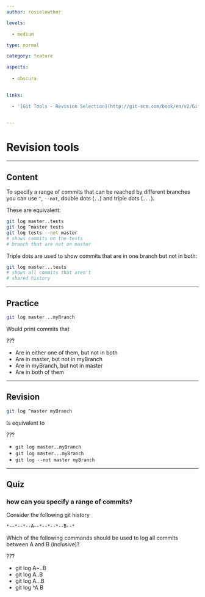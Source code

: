 ```yaml
---
author: rosielowther

levels:

  - medium

type: normal

category: feature

aspects:
  
  - obscura
  

links:

  - '[Git Tools - Revision Selection](http://git-scm.com/book/en/v2/Git-Tools-Revision-Selection){website}'


---
```


# Revision tools

---
## Content

To specify a range of commits that can be reached by different branches you can use `^`, `--not`, double dots (`..`) and triple dots (`...`).

These are equivalent:
```bash
git log master..tests
git log ^master tests
git log tests --not master
# shows commits on the tests
# branch that are not on master
```
Triple dots are used to show commits that are in one branch but not in both:
```bash
git log master...tests
# shows all commits that aren't
# shared history
```

---
## Practice

```bash
git log master...myBranch
```
Would print commits that

???


* Are in either one of them, but not in both
* Are in master, but not in myBranch
* Are in myBranch, but not in master
* Are in both of them

---
## Revision

```bash
git log ^master myBranch
```
Is equivalent to

???


* `git log master..myBranch`
* `git log master...myBranch`
* `git log --not master myBranch`

---
## Quiz 

### how can you specify a range of commits?

Consider the following git history

```bash
*--*--*--A--*--*--*--B--*
```

Which of the following commands should be used to log all commits between A and B (inclusive)?


 ???

* git log A~..B
* git log A..B
* git log A…B
* git log ^A B
 
 
